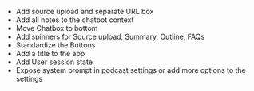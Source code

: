 - Add source upload and separate URL box
- Add all notes to the chatbot context
- Move Chatbox to bottom
- Add spinners for Source upload, Summary, Outline, FAQs
- Standardize the Buttons
- Add a title to the app
- Add User session state
- Expose system prompt in podcast settings or add more options to the settings